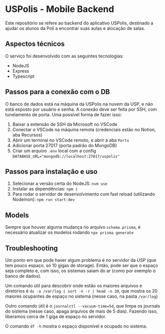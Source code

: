 # USPolis - Mobile Backend

Este repositório se refere ao backend do aplicativo USPolis, destinado a ajudar os alunos da Poli a encontrar suas aulas e alocação de salas.

## Aspectos técnicos

O serviço foi desenvolvido com as seguintes tecnologias:

- NodeJS
- Express
- Typescript

## Passos para a conexão com o DB

O banco de dados está na máquina da USPolis na nuvem da USP, e não está exposto por usuário e senha.
A conexão deve ser feita por SSH, com tunelamento de porta.
Uma possível forma de fazer isso:

1. Baixar a extensão de SSH da Microsoft no VSCode
2. Conectar o VSCode na máquina remota (credenciais estão no Notion, aba Recursos)
3. Abrir um terminal no VSCode remoto, e abrir a aba `Ports`
4. Adicionar porta 27017 (porta padrão do MongoDB)
5. Criar um arquivo `.env` local com a config `DATABASE_URL="mongodb://localhost:27017/uspolis"`

## Passos para instalação e uso

1. Selecionar a versão certa do NodeJS: `nvm use`
2. Instalar as dependências: `npm i`
3. Para rodar o servidor de desenvolvimento com fast reload (utilizando Nodemon): `npm run start:dev`

## Models

Sempre que houver alguma mudança no arquivo `schema.prisma`, é necessário atualizar os modelos rodando `npx prisma generate`

## Troubleshooting

Um ponto em que pode haver algum problema é no servidor da USP (que tem pouco espaço, só 10 gigas de storage). Então, pode ser que o espaço seja completo e, com isso, os sistemas saiam do ar (como por exemplo o banco de dados).

Um comando útil para descobrir onde estão os maiores arquivos e diretórios é `du -a /var/log | sort -n -r | head -n 20`, que mostra os 20 maiores ocupantes de espaço no sistema (nesse caso, na pasta `/var/log`)

Outro comando útil é o `journalctl --vacuum-time=5d`, que limpa os journals do sistema (nesse caso, apaga arquivos de mais de 5 dias). Fazendo isso, liberamos cerca de 1 giga de espaço no servidor.

O comando `df -h` mostra o espaço disponível e ocupado no sistema.
